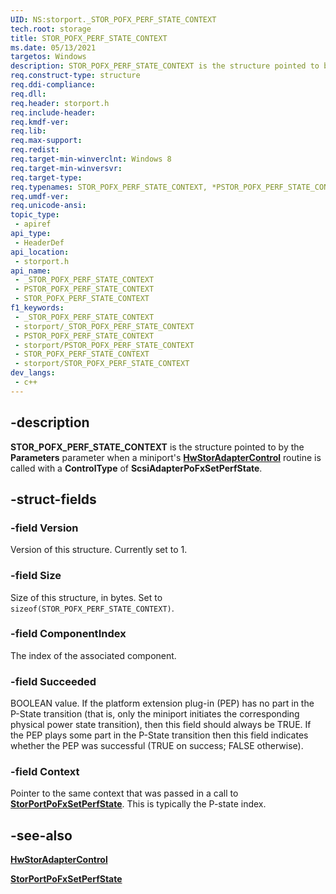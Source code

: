 ```yaml
---
UID: NS:storport._STOR_POFX_PERF_STATE_CONTEXT
tech.root: storage
title: STOR_POFX_PERF_STATE_CONTEXT
ms.date: 05/13/2021
targetos: Windows
description: STOR_POFX_PERF_STATE_CONTEXT is the structure pointed to by the Parameters parameter when a miniport's HwStorUnitControl routine is called with a ControlType of ScsiUnitPoFxPowerSetFState or HwStorAdapterControl routine is called with a ControlType of ScsiAdapterPoFxSetPerfState.
req.construct-type: structure
req.ddi-compliance: 
req.dll: 
req.header: storport.h
req.include-header: 
req.kmdf-ver: 
req.lib: 
req.max-support: 
req.redist: 
req.target-min-winverclnt: Windows 8
req.target-min-winversvr: 
req.target-type: 
req.typenames: STOR_POFX_PERF_STATE_CONTEXT, *PSTOR_POFX_PERF_STATE_CONTEXT
req.umdf-ver: 
req.unicode-ansi: 
topic_type:
 - apiref
api_type:
 - HeaderDef
api_location:
 - storport.h
api_name:
 - _STOR_POFX_PERF_STATE_CONTEXT
 - PSTOR_POFX_PERF_STATE_CONTEXT
 - STOR_POFX_PERF_STATE_CONTEXT
f1_keywords:
 - _STOR_POFX_PERF_STATE_CONTEXT
 - storport/_STOR_POFX_PERF_STATE_CONTEXT
 - PSTOR_POFX_PERF_STATE_CONTEXT
 - storport/PSTOR_POFX_PERF_STATE_CONTEXT
 - STOR_POFX_PERF_STATE_CONTEXT
 - storport/STOR_POFX_PERF_STATE_CONTEXT
dev_langs:
 - c++
---
```


## -description

**STOR_POFX_PERF_STATE_CONTEXT** is the structure pointed to by the **Parameters** parameter when a miniport's [**HwStorAdapterControl**](nc-storport-hw_adapter_control.md) routine is called with a **ControlType** of **ScsiAdapterPoFxSetPerfState**.

## -struct-fields

### -field Version

Version of this structure. Currently set to 1.

### -field Size

Size of this structure, in bytes. Set to ```sizeof(STOR_POFX_PERF_STATE_CONTEXT)```.

### -field ComponentIndex

The index of the associated component.

### -field Succeeded

BOOLEAN value. If the platform extension plug-in (PEP) has no part in the P-State transition (that is, only the miniport initiates the corresponding physical power state transition), then this field should always be TRUE.  If the PEP plays some part in the P-State transition then this field indicates whether the PEP was successful (TRUE on success; FALSE otherwise).

### -field Context

Pointer to the same context that was passed in a call to [**StorPortPoFxSetPerfState**](nf-storport-storportpofxsetperfstate.md). This is typically the P-state index.

## -see-also

[**HwStorAdapterControl**](nc-storport-hw_adapter_control.md)

[**StorPortPoFxSetPerfState**](nf-storport-storportpofxsetperfstate.md)
